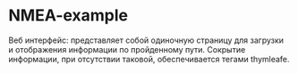 # NMEA-example

Веб интерфейс: представляет собой одиночную страницу для загрузки и отображения информации по пройденному пути. Сокрытие информации, при отсутствии таковой,
обеспечивается тегами thymleafe.

